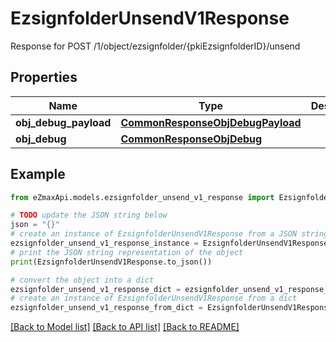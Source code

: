 # EzsignfolderUnsendV1Response

Response for POST /1/object/ezsignfolder/{pkiEzsignfolderID}/unsend

## Properties

Name | Type | Description | Notes
------------ | ------------- | ------------- | -------------
**obj_debug_payload** | [**CommonResponseObjDebugPayload**](CommonResponseObjDebugPayload.md) |  | 
**obj_debug** | [**CommonResponseObjDebug**](CommonResponseObjDebug.md) |  | [optional] 

## Example

```python
from eZmaxApi.models.ezsignfolder_unsend_v1_response import EzsignfolderUnsendV1Response

# TODO update the JSON string below
json = "{}"
# create an instance of EzsignfolderUnsendV1Response from a JSON string
ezsignfolder_unsend_v1_response_instance = EzsignfolderUnsendV1Response.from_json(json)
# print the JSON string representation of the object
print(EzsignfolderUnsendV1Response.to_json())

# convert the object into a dict
ezsignfolder_unsend_v1_response_dict = ezsignfolder_unsend_v1_response_instance.to_dict()
# create an instance of EzsignfolderUnsendV1Response from a dict
ezsignfolder_unsend_v1_response_from_dict = EzsignfolderUnsendV1Response.from_dict(ezsignfolder_unsend_v1_response_dict)
```
[[Back to Model list]](../README.md#documentation-for-models) [[Back to API list]](../README.md#documentation-for-api-endpoints) [[Back to README]](../README.md)


